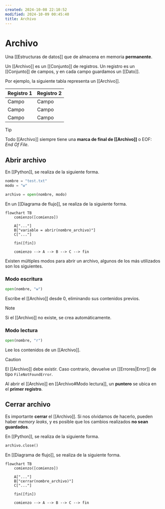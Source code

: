 ```yaml
---
created: 2024-10-08 22:10:52
modified: 2024-10-09 00:45:40
title: Archivo
---
```


# Archivo

Una [[Estructuras de datos]] que de almacena en memoria **permanente**.

Un [[Archivo]] es un [[Conjunto]] de registros. Un registro es un [[Conjunto]] de campos, y en cada campo guardamos un [[Dato]].

Por ejemplo, la siguiente tabla representa un [[Archivo]].

| Registro 1 | Registro 2 |
| ---------- | ---------- |
| Campo      | Campo      |
| Campo      | Campo      |
| Campo      | Campo      |

> [!tip]
> Todo [[Archivo]] siempre tiene una **marca de final de [[Archivo]]** o EOF: *End Of File*.

## Abrir archivo

En [[Python]], se realiza de la siguiente forma.

```python
nombre = "test.txt"
modo = "w"

archivo = open(nombre, modo)
```

En un [[Diagrama de flujo]], se realiza de la siguiente forma.

```mermaid
flowchart TB
	comienzo([comienzo])
    
    A["..."]
    B["variable = abrir(nombre_archivo)"]
    C["..."]
    
	fin([fin])
    
	comienzo --> A --> B --> C --> fin
```

Existen múltiples modos para abrir un archivo, algunos de los más utilizados son los siguientes.

### Modo escritura

```python
open(nombre, "w")
```

Escribe el [[Archivo]] desde 0, eliminando sus contenidos previos.

> [!note]
> Si el [[Archivo]] no existe, se crea automáticamente.

### Modo lectura

```python
open(nombre, "r")
```

Lee los contenidos de un [[Archivo]].

> [!caution]
> El [[Archivo]] debe existir. Caso contrario, devuelve un [[Errores|Error]] de tipo `FileNotFoundError`.

Al abrir el [[Archivo]] en [[Archivo#Modo lectura]], un **puntero** se ubica en el **primer registro**.

## Cerrar archivo

Es importante **cerrar** el [[Archivo]]. Si nos olvidamos de hacerlo, pueden haber *memory leaks*, y es posible que los cambios realizados **no sean guardados**.

En [[Python]], se realiza de la siguiente forma.

```python
archivo.close()
```

En [[Diagrama de flujo]], se realiza de la siguiente forma.

```mermaid
flowchart TB
	comienzo([comienzo])
    
    A["..."]
    B["cerrar(nombre_archivo)"]
    C["..."]
    
	fin([fin])
    
	comienzo --> A --> B --> C --> fin
```
